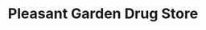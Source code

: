 ---
title: "Pleasant Garden Drug Store"
url: /pleasant-garden/pleasant-garden-drug-store/
shop: chemist
---